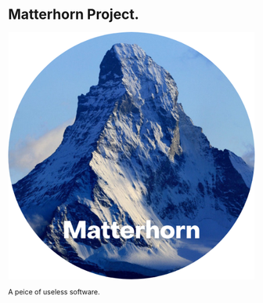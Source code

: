 # Matterhorn Project.
<div style="text-align:center"><img src="Matterhorn.png" /></div>

A peice of useless software.
